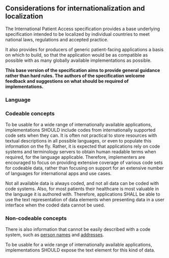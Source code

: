 ## Considerations for internationalization and localization

The International Patient Access specification provides a base underlying specification intended to
be localized by individual countries to meet national laws, regulations and accepted practice.

It also provides for producers of generic patient-facing applications a basis on which to build, so
that the application would be as compatible as possible with as many globally available
implementations as possible.

__This base version of the specification aims to provide general guidance rather than hard rules.
The authors of the specification welcome feedback and suggestions on what should be required of
implementations.__

### Language


### Codeable concepts

To be usable for a wide range of internationally available applications, implementations SHOULD
include codes from internationally supported code sets when they can. It is often not practical to
store resources with textual descriptions in all possible languages, or even to populate this
information on the fly. Rather, it is expected that applications rely on code systems and
terminology servers to obtain human readable terms when required, for the language applicable.
Therefore, implementers are encouraged to focus on providing extensive coverage of various code
sets for codeable data, rather than focusing on support for an extensive number of languages for
international apps and use cases.

Not all available data is always coded, and not all data can be coded with code systems. Also, for
most patients their healthcare is most valuable in the language it is authored with. Therefore,
applications SHALL be able to use the text representation of data elements when presenting data in
a user interface when the coded data cannot be used.

### Non-codeable concepts

There is also information that cannot be easily described with a code system, such as
[person names](https://www.hl7.org/fhir/datatypes.html#HumanName)
and [addresses](https://www.hl7.org/fhir/datatypes.html#address).

To be usable for a wide range of internationally available applications, implementations SHOULD
expose the text element for this kind of data.
